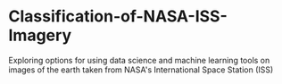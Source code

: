 # Classification-of-NASA-ISS-Imagery
Exploring options for using data science and machine learning tools on images of the earth taken from NASA's International Space Station (ISS)
